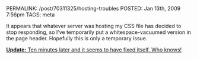 PERMALINK: /post/70311325/hosting-troubles
POSTED: Jan 13th, 2009 7:56pm
TAGS: meta

It appears that whatever server was hosting my
<abbr class='smallcaps'>CSS</abbr> file has decided to stop responding, so I’ve
temporarily put a whitespace-vacuumed version in the page header. Hopefully
this is only a temporary issue.

<ins>**Update:** Ten minutes later and it seems to have fixed itself. Who knows!</ins>
